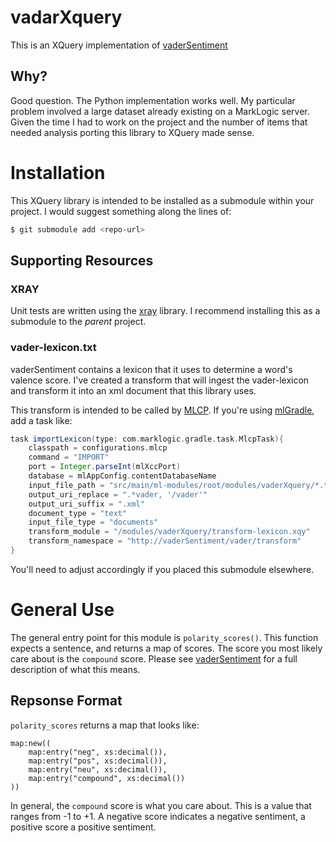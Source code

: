 # vadarXquery
This is an XQuery implementation of [vaderSentiment](https://github.com/cjhutto/vaderSentiment)

## Why?
Good question. The Python implementation works well. My particular problem involved a large dataset already existing on a MarkLogic server. Given the time I had to work on the project and the number of items that needed analysis porting this library to XQuery made sense.

# Installation
This XQuery library is intended to be installed as a submodule within your project. I would suggest something along the lines of:
```bash
$ git submodule add <repo-url>
```
## Supporting Resources
### XRAY
Unit tests are written using the [xray](https://github.com/robwhitby/xray) library. I recommend installing this as a submodule to the _parent_ project.

### vader-lexicon.txt
vaderSentiment contains a lexicon that it uses to determine a word's valence score. I've created a transform that will ingest the vader-lexicon and transform it into an xml document that this library uses.

This transform is intended to be called by [MLCP](https://developer.marklogic.com/products/mlcp). If you're using [mlGradle](https://github.com/marklogic-community/ml-gradle), add a task like:
```groovy
task importLexicon(type: com.marklogic.gradle.task.MlcpTask){
    classpath = configurations.mlcp
    command = "IMPORT"
    port = Integer.parseInt(mlXccPort)
    database = mlAppConfig.contentDatabaseName
    input_file_path = "src/main/ml-modules/root/modules/vaderXquery/*.txt"
    output_uri_replace = ".*vader, '/vader'"
    output_uri_suffix = ".xml"
    document_type = "text"
    input_file_type = "documents"
    transform_module = "/modules/vaderXquery/transform-lexicon.xqy"
    transform_namespace = "http://vaderSentiment/vader/transform"
}
```
You'll need to adjust accordingly if you placed this submodule elsewhere.

# General Use
The general entry point for this module is `polarity_scores()`. This function expects a sentence, and returns a map of scores. The score you most likely care about is the `compound` score. Please see [vaderSentiment]() for a full description of what this means.

## Repsonse Format
`polarity_scores` returns a map that looks like:
```
map:new((
    map:entry("neg", xs:decimal()),
    map:entry("pos", xs:decimal()),
    map:entry("neu", xs:decimal()),
    map:entry("compound", xs:decimal())
))
```

In general, the `compound` score is what you care about. This is a value that ranges from -1 to +1. A negative score indicates a negative sentiment, a positive score a positive sentiment.

